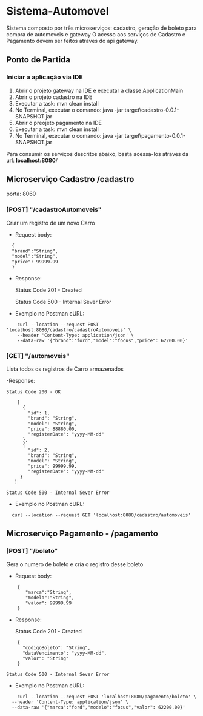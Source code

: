 # Sistema-Automovel
Sistema composto por três microserviços: cadastro, geração de boleto para compra de automoveis e gateway
O acesso aos serviços de Cadastro e Pagamento devem ser feitos atraves do api gateway.

## Ponto de Partida

### Iniciar a aplicação via IDE
1. Abrir o projeto gateway na IDE e executar a classe ApplicationMain
2. Abrir o projeto cadastro na IDE
3. Executar a task: mvn clean install
4. No Terminal, executar o comando: java -jar target\cadastro-0.0.1-SNAPSHOT.jar
5. Abrir o preojeto pagamento na IDE
6. Executar a task: mvn clean install
7. No Terminal, executar o comando: java -jar target\pagamento-0.0.1-SNAPSHOT.jar

Para consumir os serviços descritos abaixo, basta acessa-los atraves da url: **localhost:8080**/  

## Microserviço Cadastro /cadastro
porta: 8060

### [POST] "/cadastroAutomoveis"
Criar um registro de um novo Carro

  - Request body: 
  ```
    {
    "brand":"String",
    "model":"String",
    "price": 99999.99
    }
  ```
  - Response:
  
    Status Code 201 - Created
    
    Status Code 500 - Internal Sever Error
  
  - Exemplo no Postman cURL:
```
    curl --location --request POST 'localhost:8080/cadastro/cadastroAutomoveis' \
    --header 'Content-Type: application/json' \
    --data-raw '{"brand":"ford","model":"focus","price": 62200.00}'
```    
 ### [GET] "/automoveis"
Lista todos os registros de Carro armazenados

  -Response:
  
    Status Code 200 - OK
```    
    [
      {
        "id": 1,
        "brand": "String",
        "model": "String",
        "price": 88880.00,
        "registerDate": "yyyy-MM-dd"
      },
      {
        "id": 2,
        "brand": "String",
        "model": "String",
        "price": 99999.99,
        "registerDate": "yyyy-MM-dd"
     }
   ]
```   
    Status Code 500 - Internal Sever Error
  
  - Exemplo no Postman cURL:
```  
  curl --location --request GET 'localhost:8080/cadastro/automoveis'
``` 
## Microserviço Pagamento - /pagamento

### [POST] "/boleto"
Gera o numero de boleto e cria o registro desse boleto

  - Request body: 
```  
    {
       "marca":"String",
       "modelo":"String",
       "valor": 99999.99
    }
```  
  - Response:
  
    Status Code 201 - Created
```    
    {
      "codigoBoleto": "String",
      "dataVencimento": "yyyy-MM-dd",
      "valor": "String"
    }
```    
    Status Code 500 - Internal Sever Error
  
  - Exemplo no Postman cURL:
```  
    curl --location --request POST 'localhost:8080/pagamento/boleto' \
  --header 'Content-Type: application/json' \
  --data-raw '{"marca":"ford","modelo":"focus","valor": 62200.00}'
```
